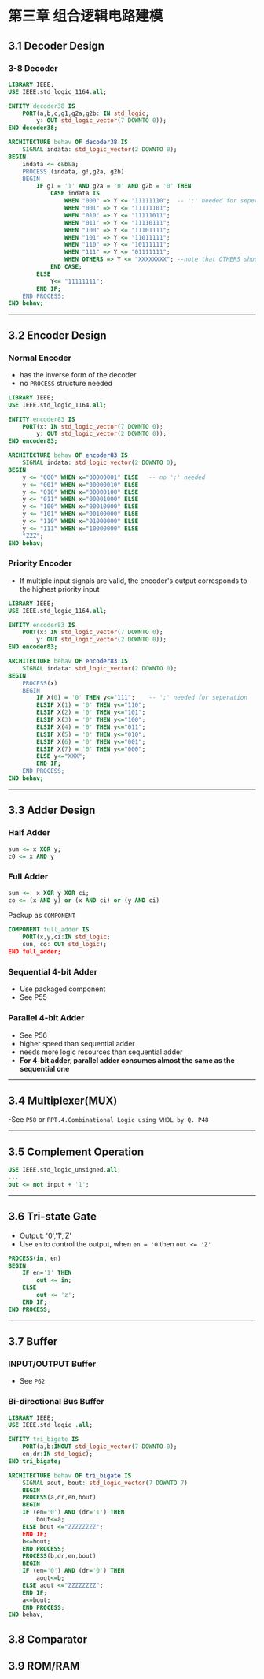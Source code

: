 # 第三章 组合逻辑电路建模

## 3.1 Decoder Design

### 3-8 Decoder
```VHDL
LIBRARY IEEE;
USE IEEE.std_logic_1164.all;

ENTITY decoder38 IS
    PORT(a,b,c,g1,g2a,g2b: IN std_logic;
        y: OUT std_logic_vector(7 DOWNTO 0));
END decoder38;

ARCHITECTURE behav OF decoder38 IS
    SIGNAL indata: std_logic_vector(2 DOWNTO 0);
BEGIN
    indata <= c&b&a;
    PROCESS (indata, g!,g2a, g2b)
    BEGIN
        IF g1 = '1' AND g2a = '0' AND g2b = '0' THEN
            CASE indata IS
                WHEN "000" => Y <= "11111110";  -- ';' needed for seperation
                WHEN "001" => Y <= "11111101";
                WHEN "010" => Y <= "11111011";
                WHEN "011" => Y <= "11110111";
                WHEN "100" => Y <= "11101111";
                WHEN "101" => Y <= "11011111";
                WHEN "110" => Y <= "10111111";
                WHEN "111" => Y <= "01111111";
                WHEN OTHERS => Y <= "XXXXXXXX"; --note that OTHERS should be considered
            END CASE;
        ELSE
            Y<= "11111111";
        END IF;
    END PROCESS;
END behav;
```

----
## 3.2 Encoder Design
### Normal Encoder
- has the inverse form of the decoder
- no `PROCESS` structure needed

```VHDL
LIBRARY IEEE;
USE IEEE.std_logic_1164.all;

ENTITY encoder83 IS
    PORT(x: IN std_logic_vector(7 DOWNTO 0);
        y: OUT std_logic_vector(2 DOWNTO 0));
END encoder83;

ARCHITECTURE behav OF encoder83 IS
    SIGNAL indata: std_logic_vector(2 DOWNTO 0);
BEGIN
    y <= "000" WHEN x="00000001" ELSE   -- no ';' needed
    y <= "001" WHEN x="00000010" ELSE
    y <= "010" WHEN x="00000100" ELSE
    y <= "011" WHEN x="00001000" ELSE
    y <= "100" WHEN x="00010000" ELSE
    y <= "101" WHEN x="00100000" ELSE
    y <= "110" WHEN x="01000000" ELSE
    y <= "111" WHEN x="10000000" ELSE
    "ZZZ";
END behav;
```

### Priority Encoder
- If multiple input signals are valid, the encoder's output corresponds to the highest priority input

```VHDL
LIBRARY IEEE;
USE IEEE.std_logic_1164.all;

ENTITY encoder83 IS
    PORT(x: IN std_logic_vector(7 DOWNTO 0);
        y: OUT std_logic_vector(2 DOWNTO 0));
END encoder83;

ARCHITECTURE behav OF encoder83 IS
    SIGNAL indata: std_logic_vector(2 DOWNTO 0);
BEGIN
    PROCESS(x)
    BEGIN
        IF X(0) = '0' THEN y<="111";    -- ';' needed for seperation
        ELSIF X(1) = '0' THEN y<="110"; 
        ELSIF X(2) = '0' THEN y<="101";
        ELSIF X(3) = '0' THEN y<="100";
        ELSIF X(4) = '0' THEN y<="011";
        ELSIF X(5) = '0' THEN y<="010";
        ELSIF X(6) = '0' THEN y<="001";
        ELSIF X(7) = '0' THEN y<="000";
        ELSE y<="XXX";
        END IF;
    END PROCESS;
END behav;
```

----
## 3.3 Adder Design

### Half Adder
```VHDL
sum <= x XOR y;
c0 <= x AND y
```

### Full Adder
```VHDL
sum <=  x XOR y XOR ci;
co <= (x AND y) or (x AND ci) or (y AND ci)
```
Packup as `COMPONENT`
```VHDL
COMPONENT full_adder IS
    PORT(x,y,ci:IN std_logic;
    sun, co: OUT std_logic);
END full_adder;
```

### Sequential 4-bit Adder
- Use packaged component
- See P55

### Parallel 4-bit Adder
- See P56
- higher speed than sequential adder
- needs more logic resources than sequential adder
- **For 4-bit adder, parallel adder consumes almost the same as the sequential one**


----
## 3.4 Multiplexer(MUX)
-See `P58` or `PPT.4.Combinational Logic using VHDL by Q. P48`

----
## 3.5 Complement Operation
```VHDL
USE IEEE.std_logic_unsigned.all;
...
out <= not input + '1';
```

----
## 3.6 Tri-state Gate
- Output: '0','1','Z'
- Use `en` to control the output, when `en = '0` then `out <= 'Z'`
```VHDL
PROCESS(in, en)
BEGIN
    IF en='1' THEN
        out <= in;
    ELSE
        out <= 'z';
    END IF;
END PROCESS;
```

----
## 3.7 Buffer

### INPUT/OUTPUT Buffer
- See `P62`

### Bi-directional Bus Buffer
```VHDL
LIBRARY IEEE;
USE IEEE.std_logic_.all;

ENTITY tri_bigate IS
    PORT(a,b:INOUT std_logic_vector(7 DOWNTO 0);
    en,dr:IN std_logic);
END tri_bigate;

ARCHITECTURE behav OF tri_bigate IS
    SIGNAL aout, bout: std_logic_vector(7 DOWNTO 7)
    BEGIN
    PROCESS(a,dr,en,bout)
    BEGIN
    IF (en='0') AND (dr='1') THEN
        bout<=a;
    ELSE bout <="ZZZZZZZZ";
    END IF;
    b<=bout;
    END PROCESS;
    PROCESS(b,dr,en,bout)
    BEGIN
    IF (en='0') AND (dr='0') THEN
        aout<=b;
    ELSE aout <="ZZZZZZZZ";
    END IF;
    a<=bout;
    END PROCESS;
END behav;
```

## 3.8 Comparator

## 3.9 ROM/RAM